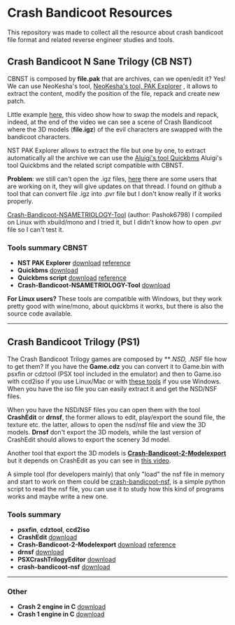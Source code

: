 # Crash Bandicoot Resources

This repository was made to collect all the resource about crash bandicoot file format and related reverse engineer studies and tools.


## Crash Bandicoot N Sane Trilogy (CB NST)

CBNST is composed by **file.pak** that are archives, can we open/edit it? Yes! We can use NeoKesha's tool, [NeoKesha's tool, PAK Explorer](http://twinsanity-hacking.tigersoftware.ru/viewtopic.php?f=2&t=6075) , it allows to extract the content, modify the position of the file, repack and create new patch.

Little example [here](https://www.youtube.com/watch?v=ArDcqoyF7iA), this video show how to swap the models and repack, indeed, at the end of the video we can see a scene of Crash Bandicoot where the 3D models (**file.igz**) of the evil characters are swapped with the bandicoot characters.

NST PAK Explorer allows to extract the file but one by one, to extract automatically all the archive we can use the [Aluigi's tool Quickbms](http://aluigi.altervista.org/quickbms.htm) Aluigi's tool Quickbms and the related script compatible with CBNST.

**Problem**: we still can't open the .igz files, [here](https://www.vg-resource.com/thread-32408-page-4.html)  there are some users that are working on it, they will give updates on that thread.
I found on github a tool that can convert file .igz into .pvr file but I don't know really if it works properly.

[Crash-Bandicoot-NSAMETRIOLOGY-Tool](https://github.com/pashok6798/Crash-Bandicoot-NSAMETRIOLOGY-Tool) (author: Pashok6798)
I compiled on Linux with xbuild/mono and I tried it, but I didn't know how to open .pvr file so I can't test it.


### Tools summary CBNST

- **NST PAK Explorer** [download](https://yadi.sk/d/0Ytfg3ca3YjtTN) [reference](http://twinsanity-hacking.tigersoftware.ru/viewtopic.php?f=2&t=6075)
- **Quickbms** [download](http://aluigi.altervista.org/quickbms.htm)
- **Quickbms script** [download](http://aluigi.altervista.org/bms/marvel_ultimate_alliance_2.bms) [reference](http://zenhax.com/viewtopic.php?t=7794)
- **Crash-Bandicoot-NSAMETRIOLOGY-Tool** [download](https://github.com/pashok6798/Crash-Bandicoot-NSAMETRIOLOGY-Tool)


**For Linux users?** These tools are compatible with Windows, but they work pretty good with wine/mono, about quickbms it works, but there is also the source code available.

 
---


## Crash Bandicoot Trilogy (PS1)

The Crash Bandicoot Trilogy games are composed by ***.NSD, *.NSF** file how to get them?
If you have the **Game.cdz** you can convert it to Game.bin with psxfin or cdztool (PSX tool included in the emulator) and then to Game.iso with ccd2iso if you use Linux/Mac or with [these tools](https://helpdeskgeek.com/free-tools-review/how-to-convert-bin-to-iso/) if you use Windows.
When you have the iso file you can easily extract it and get the NSD/NSF files.

When you have the NSD/NSF files you can open them with the tool **CrashEdit** or **drnsf**, the former allows to edit, play/export the sound file, the texture etc. the latter, allows to open the nsd/nsf file and view the 3D models.
**Drnsf** don't export the 3D models, while the last version of CrashEdit should allows to export the scenery 3d model.

Another tool that export the 3D models is **[Crash-Bandicoot-2-Modelexport](https://github.com/warenhuis/Crash-Bandicoot-2-Modelexport)** but it depends on CrashEdit as you can see in [this video](https://www.youtube.com/watch?v=g7ByLSotvNo).

A simple tool (for developers mainly) that only "load" the nsf file in memory and start to work on them could be [crash-bandicoot-nsf](https://github.com/dehodson/crash-bandicoot-nsf), is a simple python script to read the nsf file, you can use it to study how this kind of programs works and maybe write a new one.

### Tools summary
- **psxfin**, **cdztool**, **ccd2iso**
- **CrashEdit** [download](https://github.com/ManDude/CrashEdit/tree/newgui)
- **Crash-Bandicoot-2-Modelexport** [download](https://github.com/warenhuis/Crash-Bandicoot-2-Modelexport) [reference](https://www.youtube.com/watch?v=g7ByLSotvNo)
- **drnsf** [download](https://github.com/cbhacks/drnsf) 
- **PSXCrashTrilogyEditor** [download](https://github.com/TFSThiagoBR98/PSXCrashTrilogyEditor) 
- **crash-bandicoot-nsf** [download](https://github.com/dehodson/crash-bandicoot-nsf) 

---
### Other
- **Crash 2 engine in C** [download](https://github.com/ughman/c2c)
- **Crash 1 engine in C** [download](https://github.com/wurlyfox/c1c)

